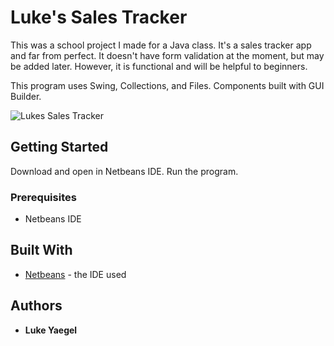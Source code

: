 # Luke's Sales Tracker

This was a school project I made for a Java class. It's a sales tracker app and far from perfect. It doesn't have form validation at the
moment, but may be added later. However, it is functional and will be helpful to beginners. 

This program uses Swing, Collections, and Files. Components built with GUI Builder.

![Lukes Sales Tracker](https://image.ibb.co/dCwQVT/lukes_sales_app.png)

## Getting Started

Download and open in Netbeans IDE. Run the program. 

### Prerequisites

- Netbeans IDE

## Built With

* [Netbeans](https://netbeans.org/downloads/) - the IDE used

## Authors

* **Luke Yaegel**
